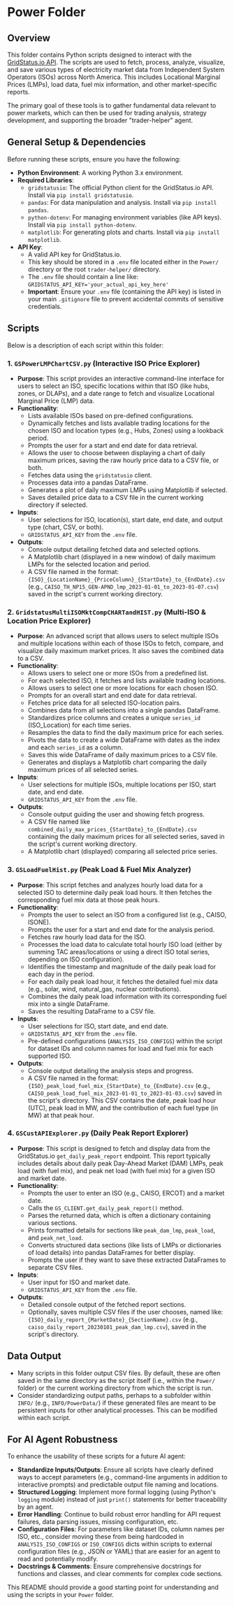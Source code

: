# Power Folder

## Overview

This folder contains Python scripts designed to interact with the [GridStatus.io API](https://www.gridstatus.io/). The scripts are used to fetch, process, analyze, visualize, and save various types of electricity market data from Independent System Operators (ISOs) across North America. This includes Locational Marginal Prices (LMPs), load data, fuel mix information, and other market-specific reports.

The primary goal of these tools is to gather fundamental data relevant to power markets, which can then be used for trading analysis, strategy development, and supporting the broader "trader-helper" agent.

## General Setup & Dependencies

Before running these scripts, ensure you have the following:

* **Python Environment**: A working Python 3.x environment.
* **Required Libraries**:
    * `gridstatusio`: The official Python client for the GridStatus.io API. Install via `pip install gridstatusio`.
    * `pandas`: For data manipulation and analysis. Install via `pip install pandas`.
    * `python-dotenv`: For managing environment variables (like API keys). Install via `pip install python-dotenv`.
    * `matplotlib`: For generating plots and charts. Install via `pip install matplotlib`.
* **API Key**:
    * A valid API key for GridStatus.io.
    * This key should be stored in a `.env` file located either in the `Power/` directory or the root `trader-helper/` directory.
    * The `.env` file should contain a line like: `GRIDSTATUS_API_KEY='your_actual_api_key_here'`
    * **Important**: Ensure your `.env` file (containing the API key) is listed in your main `.gitignore` file to prevent accidental commits of sensitive credentials.

## Scripts

Below is a description of each script within this folder:

### 1. `GSPowerLMPChartCSV.py` (Interactive ISO Price Explorer)

* **Purpose**: This script provides an interactive command-line interface for users to select an ISO, specific locations within that ISO (like hubs, zones, or DLAPs), and a date range to fetch and visualize Locational Marginal Price (LMP) data.
* **Functionality**:
    * Lists available ISOs based on pre-defined configurations.
    * Dynamically fetches and lists available trading locations for the chosen ISO and location types (e.g., Hubs, Zones) using a lookback period.
    * Prompts the user for a start and end date for data retrieval.
    * Allows the user to choose between displaying a chart of daily maximum prices, saving the raw hourly price data to a CSV file, or both.
    * Fetches data using the `gridstatusio` client.
    * Processes data into a pandas DataFrame.
    * Generates a plot of daily maximum LMPs using Matplotlib if selected.
    * Saves detailed price data to a CSV file in the current working directory if selected.
* **Inputs**:
    * User selections for ISO, location(s), start date, end date, and output type (chart, CSV, or both).
    * `GRIDSTATUS_API_KEY` from the `.env` file.
* **Outputs**:
    * Console output detailing fetched data and selected options.
    * A Matplotlib chart (displayed in a new window) of daily maximum LMPs for the selected location and period.
    * A CSV file named in the format: `{ISO}_{LocationName}_{PriceColumn}_{StartDate}_to_{EndDate}.csv` (e.g., `CAISO_TH_NP15_GEN-APND_lmp_2023-01-01_to_2023-01-07.csv`) saved in the script's current working directory.

### 2. `GridstatusMultiISOMktCompCHARTandHIST.py` (Multi-ISO & Location Price Explorer)

* **Purpose**: An advanced script that allows users to select multiple ISOs and multiple locations within each of those ISOs to fetch, compare, and visualize daily maximum market prices. It also saves the combined data to a CSV.
* **Functionality**:
    * Allows users to select one or more ISOs from a predefined list.
    * For each selected ISO, it fetches and lists available trading locations.
    * Allows users to select one or more locations for each chosen ISO.
    * Prompts for an overall start and end date for data retrieval.
    * Fetches price data for all selected ISO-location pairs.
    * Combines data from all selections into a single pandas DataFrame.
    * Standardizes price columns and creates a unique `series_id` (ISO_Location) for each time series.
    * Resamples the data to find the daily maximum price for each series.
    * Pivots the data to create a wide DataFrame with dates as the index and each `series_id` as a column.
    * Saves this wide DataFrame of daily maximum prices to a CSV file.
    * Generates and displays a Matplotlib chart comparing the daily maximum prices of all selected series.
* **Inputs**:
    * User selections for multiple ISOs, multiple locations per ISO, start date, and end date.
    * `GRIDSTATUS_API_KEY` from the `.env` file.
* **Outputs**:
    * Console output guiding the user and showing fetch progress.
    * A CSV file named like `combined_daily_max_prices_{StartDate}_to_{EndDate}.csv` containing the daily maximum prices for all selected series, saved in the script's current working directory.
    * A Matplotlib chart (displayed) comparing all selected price series.

### 3. `GSLoadFuelHist.py` (Peak Load & Fuel Mix Analyzer)

* **Purpose**: This script fetches and analyzes hourly load data for a selected ISO to determine daily peak load hours. It then fetches the corresponding fuel mix data at those peak hours.
* **Functionality**:
    * Prompts the user to select an ISO from a configured list (e.g., CAISO, ISONE).
    * Prompts the user for a start and end date for the analysis period.
    * Fetches raw hourly load data for the ISO.
    * Processes the load data to calculate total hourly ISO load (either by summing TAC areas/locations or using a direct ISO total series, depending on ISO configuration).
    * Identifies the timestamp and magnitude of the daily peak load for each day in the period.
    * For each daily peak load hour, it fetches the detailed fuel mix data (e.g., solar, wind, natural_gas, nuclear contributions).
    * Combines the daily peak load information with its corresponding fuel mix into a single DataFrame.
    * Saves the resulting DataFrame to a CSV file.
* **Inputs**:
    * User selections for ISO, start date, and end date.
    * `GRIDSTATUS_API_KEY` from the `.env` file.
    * Pre-defined configurations (`ANALYSIS_ISO_CONFIGS`) within the script for dataset IDs and column names for load and fuel mix for each supported ISO.
* **Outputs**:
    * Console output detailing the analysis steps and progress.
    * A CSV file named in the format: `{ISO}_peak_load_fuel_mix_{StartDate}_to_{EndDate}.csv` (e.g., `CAISO_peak_load_fuel_mix_2023-01-01_to_2023-01-03.csv`) saved in the script's directory. This CSV contains the date, peak load hour (UTC), peak load in MW, and the contribution of each fuel type (in MW) at that peak hour.

### 4. `GSCustAPIExplorer.py` (Daily Peak Report Explorer)

* **Purpose**: This script is designed to fetch and display data from the GridStatus.io `get_daily_peak_report` endpoint. This report typically includes details about daily peak Day-Ahead Market (DAM) LMPs, peak load (with fuel mix), and peak net load (with fuel mix) for a given ISO and market date.
* **Functionality**:
    * Prompts the user to enter an ISO (e.g., CAISO, ERCOT) and a market date.
    * Calls the `GS_CLIENT.get_daily_peak_report()` method.
    * Parses the returned data, which is often a dictionary containing various sections.
    * Prints formatted details for sections like `peak_dam_lmp`, `peak_load`, and `peak_net_load`.
    * Converts structured data sections (like lists of LMPs or dictionaries of load details) into pandas DataFrames for better display.
    * Prompts the user if they want to save these extracted DataFrames to separate CSV files.
* **Inputs**:
    * User input for ISO and market date.
    * `GRIDSTATUS_API_KEY` from the `.env` file.
* **Outputs**:
    * Detailed console output of the fetched report sections.
    * Optionally, saves multiple CSV files if the user chooses, named like: `{ISO}_daily_report_{MarketDate}_{SectionName}.csv` (e.g., `caiso_daily_report_20230101_peak_dam_lmp.csv`), saved in the script's directory.

## Data Output

* Many scripts in this folder output CSV files. By default, these are often saved in the same directory as the script itself (i.e., within the `Power/` folder) or the current working directory from which the script is run.
* Consider standardizing output paths, perhaps to a subfolder within `INFO/` (e.g., `INFO/PowerData/`) if these generated files are meant to be persistent inputs for other analytical processes. This can be modified within each script.

## For AI Agent Robustness

To enhance the usability of these scripts for a future AI agent:

* **Standardize Inputs/Outputs**: Ensure all scripts have clearly defined ways to accept parameters (e.g., command-line arguments in addition to interactive prompts) and predictable output file naming and locations.
* **Structured Logging**: Implement more formal logging (using Python's `logging` module) instead of just `print()` statements for better traceability by an agent.
* **Error Handling**: Continue to build robust error handling for API request failures, data parsing issues, missing configuration, etc.
* **Configuration Files**: For parameters like dataset IDs, column names per ISO, etc., consider moving these from being hardcoded in `ANALYSIS_ISO_CONFIGS` or `ISO_CONFIGS` dicts within scripts to external configuration files (e.g., JSON or YAML) that are easier for an agent to read and potentially modify.
* **Docstrings & Comments**: Ensure comprehensive docstrings for functions and classes, and clear comments for complex code sections.

This README should provide a good starting point for understanding and using the scripts in your `Power` folder.